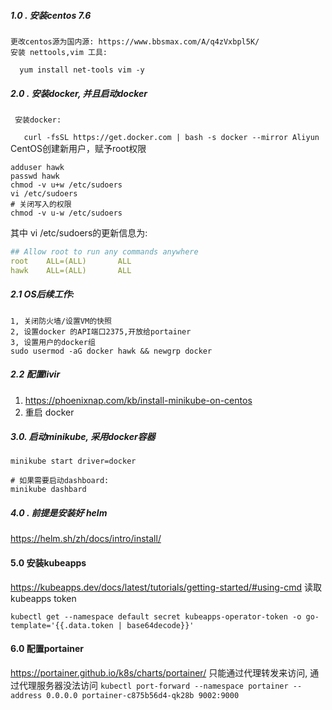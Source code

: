 ##### 1.0 . 安装centos 7.6 
	更改centos源为国内源: https://www.bbsmax.com/A/q4zVxbpl5K/
	安装 nettools,vim 工具:
`	yum install net-tools vim -y
`	
##### 2.0 . 安装docker, 并且启动docker
	 安装docker: 
`	 curl -fsSL https://get.docker.com | bash -s docker --mirror Aliyun
`
	 CentOS创建新用户，赋予root权限
```shell
adduser hawk
passwd hawk
chmod -v u+w /etc/sudoers
vi /etc/sudoers
# 关闭写入的权限
chmod -v u-w /etc/sudoers
```

其中 vi /etc/sudoers的更新信息为:
```yaml
## Allow root to run any commands anywhere 
root    ALL=(ALL)       ALL
hawk    ALL=(ALL)       ALL
```

##### 2.1 OS后续工作:
	1, 关闭防火墙/设置VM的快照
	2, 设置docker 的API端口2375,开放给portainer
	3, 设置用户的docker组
	sudo usermod -aG docker hawk && newgrp docker
	

##### 2.2 配置livir
1) https://phoenixnap.com/kb/install-minikube-on-centos
2) 重启 docker

##### 3.0. 启动minikube, 采用docker容器
```shell
minikube start driver=docker

# 如果需要启动dashboard:
minikube dashbard 
```

##### 4.0 . 前提是安装好 helm
https://helm.sh/zh/docs/intro/install/

#### 5.0 安装kubeapps
https://kubeapps.dev/docs/latest/tutorials/getting-started/#using-cmd
读取kubeapps token
```shell
kubectl get --namespace default secret kubeapps-operator-token -o go-template='{{.data.token | base64decode}}'
```


#### 6.0 配置portainer
https://portainer.github.io/k8s/charts/portainer/
只能通过代理转发来访问, 通过代理服务器没法访问
`kubectl port-forward --namespace portainer --address 0.0.0.0 portainer-c875b56d4-qk28b 9002:9000`
